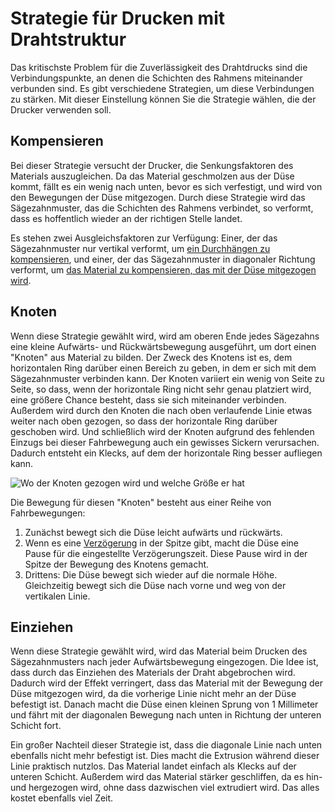 Strategie für Drucken mit Drahtstruktur
====
Das kritischste Problem für die Zuverlässigkeit des Drahtdrucks sind die Verbindungspunkte, an denen die Schichten des Rahmens miteinander verbunden sind. Es gibt verschiedene Strategien, um diese Verbindungen zu stärken. Mit dieser Einstellung können Sie die Strategie wählen, die der Drucker verwenden soll.

Kompensieren
----
Bei dieser Strategie versucht der Drucker, die Senkungsfaktoren des Materials auszugleichen. Da das Material geschmolzen aus der Düse kommt, fällt es ein wenig nach unten, bevor es sich verfestigt, und wird von den Bewegungen der Düse mitgezogen. Durch diese Strategie wird das Sägezahnmuster, das die Schichten des Rahmens verbindet, so verformt, dass es hoffentlich wieder an der richtigen Stelle landet.

Es stehen zwei Ausgleichsfaktoren zur Verfügung: Einer, der das Sägezahnmuster nur vertikal verformt, um [ein Durchhängen zu kompensieren](wireframe_fall_down.md), und einer, der das Sägezahnmuster in diagonaler Richtung verformt, um [das Material zu kompensieren, das mit der Düse mitgezogen wird](wireframe_drag_along.md).

Knoten
----
Wenn diese Strategie gewählt wird, wird am oberen Ende jedes Sägezahns eine kleine Aufwärts- und Rückwärtsbewegung ausgeführt, um dort einen "Knoten" aus Material zu bilden. Der Zweck des Knotens ist es, dem horizontalen Ring darüber einen Bereich zu geben, in dem er sich mit dem Sägezahnmuster verbinden kann. Der Knoten variiert ein wenig von Seite zu Seite, so dass, wenn der horizontale Ring nicht sehr genau platziert wird, eine größere Chance besteht, dass sie sich miteinander verbinden. Außerdem wird durch den Knoten die nach oben verlaufende Linie etwas weiter nach oben gezogen, so dass der horizontale Ring darüber geschoben wird. Und schließlich wird der Knoten aufgrund des fehlenden Einzugs bei dieser Fahrbewegung auch ein gewisses Sickern verursachen. Dadurch entsteht ein Klecks, auf dem der horizontale Ring besser aufliegen kann.

![Wo der Knoten gezogen wird und welche Größe er hat](../../../articles/images/wireframe_top_jump.svg)

Die Bewegung für diesen "Knoten" besteht aus einer Reihe von Fahrbewegungen:
1. Zunächst bewegt sich die Düse leicht aufwärts und rückwärts.
2. Wenn es eine [Verzögerung](wireframe_top_delay.md) in der Spitze gibt, macht die Düse eine Pause für die eingestellte Verzögerungszeit. Diese Pause wird in der Spitze der Bewegung des Knotens gemacht.
3. Drittens: Die Düse bewegt sich wieder auf die normale Höhe. Gleichzeitig bewegt sich die Düse nach vorne und weg von der vertikalen Linie.

Einziehen
----
Wenn diese Strategie gewählt wird, wird das Material beim Drucken des Sägezahnmusters nach jeder Aufwärtsbewegung eingezogen. Die Idee ist, dass durch das Einziehen des Materials der Draht abgebrochen wird. Dadurch wird der Effekt verringert, dass das Material mit der Bewegung der Düse mitgezogen wird, da die vorherige Linie nicht mehr an der Düse befestigt ist. Danach macht die Düse einen kleinen Sprung von 1 Millimeter und fährt mit der diagonalen Bewegung nach unten in Richtung der unteren Schicht fort.

Ein großer Nachteil dieser Strategie ist, dass die diagonale Linie nach unten ebenfalls nicht mehr befestigt ist. Dies macht die Extrusion während dieser Linie praktisch nutzlos. Das Material landet einfach als Klecks auf der unteren Schicht. Außerdem wird das Material stärker geschliffen, da es hin- und hergezogen wird, ohne dass dazwischen viel extrudiert wird. Das alles kostet ebenfalls viel Zeit.